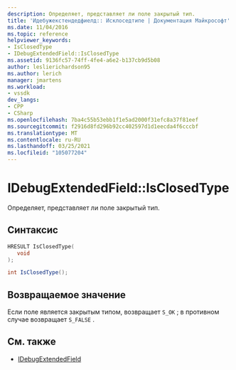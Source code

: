 ```yaml
---
description: Определяет, представляет ли поле закрытый тип.
title: 'Идебужекстендедфиелд:: Исклоседтипе | Документация Майкрософт'
ms.date: 11/04/2016
ms.topic: reference
helpviewer_keywords:
- IsClosedType
- IDebugExtendedField::IsClosedType
ms.assetid: 9136fc57-74ff-4fe4-a6e2-b137cb9d5b08
author: leslierichardson95
ms.author: lerich
manager: jmartens
ms.workload:
- vssdk
dev_langs:
- CPP
- CSharp
ms.openlocfilehash: 7ba4c55b53ebb1f1e5ad2000f31efc8a37f81eef
ms.sourcegitcommit: f2916d8fd296b92cc402597d1d1eecda4f6cccbf
ms.translationtype: MT
ms.contentlocale: ru-RU
ms.lasthandoff: 03/25/2021
ms.locfileid: "105077204"
---
```

# <a name="idebugextendedfieldisclosedtype"></a>IDebugExtendedField::IsClosedType
Определяет, представляет ли поле закрытый тип.

## <a name="syntax"></a>Синтаксис

```cpp
HRESULT IsClosedType(
   void
);
```

```csharp
int IsClosedType();
```

## <a name="return-value"></a>Возвращаемое значение
 Если поле является закрытым типом, возвращает `S_OK` ; в противном случае возвращает `S_FALSE` .

## <a name="see-also"></a>См. также
- [IDebugExtendedField](../../../extensibility/debugger/reference/idebugextendedfield.md)
